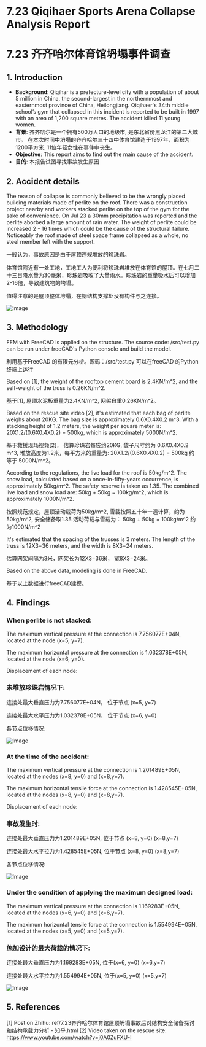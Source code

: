 # 7.23 Qiqihaer Sports Arena Collapse Analysis Report
# 7.23 齐齐哈尔体育馆坍塌事件调查

## 1. Introduction
* **Background**: Qiqihar is a prefecture-level city with a population of about 5 million in China, the second-largest in the northernmost and easternmost province of China, Heilongjiang. Qiqihaer's 34th middle school’s gym that collapsed in this incident is reported to be built in 1997 with an area of 1,200 square metres. The accident killed 11 young women.
* **背景**: 齐齐哈尔是一个拥有500万人口的地级市, 是东北省份黑龙江的第二大城市。 在本次时间中坍塌的齐齐哈尔三十四中体育馆建造于1997年，面积为1200平方米. 11位年轻女性在事件中丧生。
* **Objective**: This report aims to find out the main cause of the accident.
* **目的**: 本报告试图寻找事故发生原因
  

## 2. Accident details
The reason of collapse is commonly believed to be the wrongly placed building materials made of perlite on the roof. 
There was a construction project nearby and workers stacked perlite on the top of the gym for the sake of convenience. On Jul 23 a 30mm precipitation was reported and the perlite aborbed a large amount of rain water. The weight of perlite could be increased 2 - 16 times which could be the cause of the structural failure.
Noticeably the roof made of steel space frame collapsed as a whole, no steel member left with the support.

一般认为，事故原因是由于屋顶违规堆放的珍珠岩。

体育馆附近有一处工地，工地工人为便利将珍珠岩堆放在体育馆的屋顶。在七月二十三日降水量为30毫米，珍珠岩吸收了大量雨水。珍珠岩的重量吸水后可以增加2-16倍，导致建筑物的垮塌。

值得注意的是屋顶整体垮塌，在钢结构支撑处没有构件与之连接。

![image](images/1129764660_16901722248391n.jpeg)

## 3. Methodology
FEM with FreeCAD is applied on the structure. The source code: /src/test.py can be run under freeCAD's Python console and build the model.

利用基于FreeCAD 的有限元分析。源码：/src/test.py 可以在freeCAD 的Python终端上运行

Based on [1], the weight of the rooftop cement board is 2.4KN/m^2, and the self-weight of the truss is 0.26KN/m^2.

基于[1], 屋顶水泥板重量为2.4KN/m^2, 网架自重0.26KN/m^2。

Based on the rescue site video [2], it's estimated that each bag of perlite weighs about 20KG. The bag size is approximately 0.6X0.4X0.2 m^3. With a stacking height of 1.2 meters, the weight per square meter is: 20X1.2/(0.6X0.4X0.2) = 500kg, which is approximately 5000N/m^2.

基于救援现场视频[2]， 估算珍珠岩每袋约20KG, 袋子尺寸约为 0.6X0.4X0.2 m^3, 堆放高度为1.2米，每平方米的重量为: 20X1.2/(0.6X0.4X0.2) = 500kg 约等于 5000N/m^2。

According to the regulations, the live load for the roof is 50kg/m^2. The snow load, calculated based on a once-in-fifty-years occurrence, is approximately 50kg/m^2. The safety reserve is taken as 1.35. The combined live load and snow load are: 50kg + 50kg = 100kg/m^2, which is approximately 1000N/m^2.

按照规范规定，屋顶活动载荷为50kg/m^2, 雪载按照五十年一遇计算，约为50kg/m^2, 安全储备取1.35
活动荷载与雪载为： 50kg + 50kg = 100kg/m^2 约为1000N/m^2

It's estimated that the spacing of the trusses is 3 meters. The length of the truss is 12X3=36 meters, and the width is 8X3=24 meters.

估算网架间隔为3米，网架长为12X3=36米， 宽8X3=24米。

Based on the above data, modeling is done in FreeCAD.

基于以上数据进行freeCAD建模。

## 4. Findings
### When perlite is not stacked:

The maximum vertical pressure at the connection is 7.756077E+04N, located at the node (x=5, y=7).

The maximum horizontal pressure at the connection is 1.032378E+05N, located at the node (x=6, y=0).

Displacement of each node:

### 未堆放珍珠岩情况下:

连接处最大垂直压力为7.756077E+04N， 位于节点 (x=5, y=7)

连接处最大水平压力为1.032378E+05N， 位于节点 (x=6, y=0)

各节点位移情况:

![Image](images/displacement-no-perlite.png)

### At the time of the accident:

The maximum vertical pressure at the connection is 1.201489E+05N, located at the nodes (x=8, y=0) and (x=8,y=7).

The maximum horizontal tensile force at the connection is 1.428545E+05N, located at the nodes (x=8, y=0) and (x=8,y=7).

Displacement of each node:
### 事故发生时:

连接处最大垂直压力为1.201489E+05N, 位于节点 (x=8, y=0) (x=8,y=7)

连接处最大水平拉力为1.428545E+05N, 位于节点 (x=8, y=0) (x=8,y=7) 

各节点位移情况:

![Image](images/displacement-perlite.png)

### Under the condition of applying the maximum designed load:

The maximum vertical pressure at the connection is 1.169283E+05N, located at the nodes (x=6, y=0) and (x=6,y=7).

The maximum horizontal tensile force at the connection is 1.554994E+05N, located at the nodes (x=5, y=0) and (x=5,y=7).

### 施加设计的最大荷载的情况下:

连接处最大垂直压力为1.169283E+05N, 位于(x=6, y=0) (x=6,y=7)

连接处最大水平拉力为1.554994E+05N, 位于(x=5, y=0) (x=5,y=7)

![Image](images/displacement-max-allowed.png)

## 5. References
[1] Post on Zhihu: ref/7.23齐齐哈尔体育馆屋顶坍塌事故后对结构安全储备探讨和结构承载力分析 - 知乎.html
[2] Video taken on the rescue site: https://www.youtube.com/watch?v=j0A0ZuFXU-I

